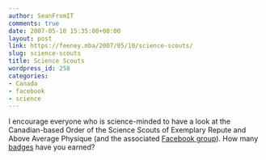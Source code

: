 ```yaml
---
author: SeanFromIT
comments: true
date: 2007-05-10 15:35:00+00:00
layout: post
link: https://feeney.mba/2007/05/10/science-scouts/
slug: science-scouts
title: Science Scouts
wordpress_id: 258
categories:
- Canada
- facebook
- science
---
```


I encourage everyone who is science-minded to have a look at the Canadian-based Order of the Science Scouts of Exemplary Repute and Above Average Physique (and the associated [Facebook group](http://ubc.facebook.com/group.php?gid=2386691999)). How many [badges](http://scq.ubc.ca/sciencescouts/index.html#badges) have you earned?
